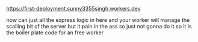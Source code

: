  https://first-deployment.sunny3355singh.workers.dev

now can just all the express logic in here and your worker will manage the scalling bit of the server but it pain in the ass so just not gonna do it so it is the boiler plate code for an free worker
